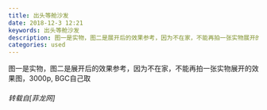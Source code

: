 ```yaml
---
title: 出头等舱沙发
date: 2018-12-3 12:21
keywords: 出头等舱沙发
description: 图一是实物，图二是展开后的效果参考，因为不在家，不能再拍一张实物展开的效果图，3000p, BGC自己取
categories: used
---
```

<td class="t_f" id="postmessage_2397639">

图一是实物，图二是展开后的效果参考，因为不在家，不能再拍一张实物展开的效果图，3000p, BGC自己取</td>
###### 转载自[菲龙网]
